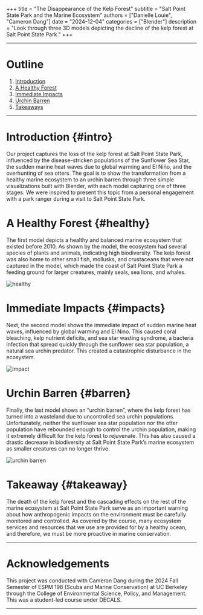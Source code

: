 +++
title = "The Disappearance of the Kelp Forest"
subtitle = "Salt Point State Park and the Marine Ecosystem"
authors = ["Danielle Louie", "Cameron Dang"]
date = "2024-12-04"
categories = ["Blender"]
description = "Look through three 3D models depicting the decline of the kelp forest at Salt Point State Park."
+++

---

# Outline
1. [Introduction](#intro)
2. [A Healthy Forest](#healthy)
3. [Immediate Impacts](#impacts)
4. [Urchin Barren](#barren)
5. [Takeaways](#takeaway)

---

# Introduction {#intro}
Our project captures the loss of the kelp forest at Salt Point State Park, influenced by the disease-stricken populations of the Sunflower Sea Star, the sudden marine heat waves due to global warming and El Niño, and the overhunting of sea otters. The goal is to show the transformation from a healthy marine ecosystem to an urchin barren through three simple visualizations built with Blender, with each model capturing one of three stages. We were inspired to present this topic from a personal engagement with a park ranger during a visit to Salt Point State Park.

# A Healthy Forest {#healthy}
The first model depicts a healthy and balanced marine ecosystem that existed before 2010. As shown by the model, the ecosystem had several species of plants and animals, indicating high biodiversity. The kelp forest was also home to other small fish, mollusks, and crustaceans that were not captured in the model, which made the coast of Salt Point State Park a feeding ground for larger creatures, mainly seals, sea lions, and whales.

![healthy](/images/salt_point/healthy.gif)

# Immediate Impacts {#impacts}
Next, the second model shows the immediate impact of sudden marine heat waves, influenced by global warming and El Nino. This caused coral bleaching, kelp nutrient deficits, and sea star wasting syndrome, a bacteria infection that spread quickly through the sunflower sea star population, a natural sea urchin predator. This created a catastrophic disturbance in the ecosystem.

![impact](/images/salt_point/dying.gif)

# Urchin Barren {#barren}
Finally, the last model shows an “urchin barren”, where the kelp forest has turned into a wasteland due to uncontrolled sea urchin populations. Unfortunately, neither the sunflower sea star population nor the otter population have rebounded enough to control the urchin population, making it extremely difficult for the kelp forest to rejuvenate. This has also caused a drastic decrease in biodiversity at Salt Point State Park’s marine ecosystem as smaller creatures can no longer thrive.

![urchin barren](/images/salt_point/desert.gif)


# Takeaway {#takeaway}
The death of the kelp forest and the cascading effects on the rest of the marine ecosystem at Salt Point State Park serve as an important warning about how anthropogenic impacts on the environment must be carefully monitored and controlled. As covered by the course, many ecosystem services and resources that we use are provided for by a healthy ocean, and therefore, we must be more proactive in marine conservation.

---

# Acknowledgements
This project was conducted with Cameron Dang during the 2024 Fall Semester of ESPM 198 (Scuba and Marine Conservation) at UC Berkeley through the College of Environmental Science, Policy, and Management. This was a student-led course under DECALS. 

---